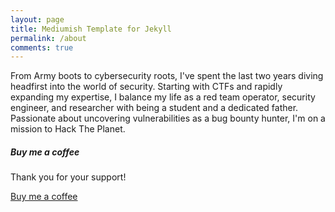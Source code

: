 ```yaml
---
layout: page
title: Mediumish Template for Jekyll
permalink: /about
comments: true
---
```


<div class="row justify-content-between">
<div class="col-md-8 pr-5">

<p>From Army boots to cybersecurity roots, I've spent the last two years diving headfirst into the world of security. Starting with CTFs and rapidly expanding my expertise, I balance my life as a red team operator, security engineer, and researcher with being a student and a dedicated father. Passionate about uncovering vulnerabilities as a bug bounty hunter, I'm on a mission to Hack The Planet.</p>

</div>

<div class="col-md-4">

<div class="sticky-top sticky-top-80">
<h5>Buy me a coffee</h5>

<p>Thank you for your support!</p>

<a target="_blank" href="https://buymeacoffee.com/rosehacksls" class="btn btn-danger">Buy me a coffee</a>

</div>
</div>
</div>
